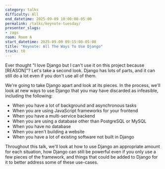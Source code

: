 ```yaml
---
category: talks
difficulty: All
end_datetime: 2025-09-09 10:00:00-05:00
permalink: /talks/keynote-tuesday/
presenter_slugs:
- zags
room: Room A
start_datetime: 2025-09-09 09:15:00-05:00
title: "Keynote: All The Ways To Use Django"
track: t0
---
```

Ever thought "I love Django but I can't use it on this project because [REASON]"?  Let's take a second look.  Django has lots of parts, and it can still do a lot even if you don't use all of them.

We're going to take Django apart and look at its pieces.  In the process, we'll look at new ways to use Django that you may have discarded as infeasible, including the following:

* When you have a lot of background and asynchronous tasks
* When you are using JavaScript frameworks for your frontend
* When you have a multi-service backend
* When you are using a database other than PostgreSQL or MySQL
* When you have no database
* When you aren't building a website
* When you have a lot of existing software not built in Django

Throughout this talk, we'll look at how to use Django an appropriate amount for each situation, how Django can still be powerful even if you only use a few pieces of the framework, and things that could be added to Django for it to better address some of these use-cases.

